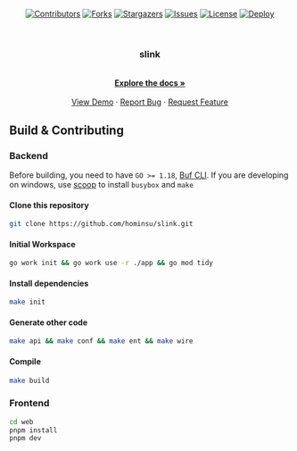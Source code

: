 <div id="top"></div>

<!-- PROJECT SHIELDS -->
<p align="center">
<a href="https://github.com/hominsu/slink/graphs/contributors"><img src="https://img.shields.io/github/contributors/hominsu/slink.svg?style=for-the-badge" alt="Contributors"></a>
<a href="https://github.com/hominsu/slink/network/members"><img src="https://img.shields.io/github/forks/hominsu/slink.svg?style=for-the-badge" alt="Forks"></a>
<a href="https://github.com/hominsu/slink/stargazers"><img src="https://img.shields.io/github/stars/hominsu/slink.svg?style=for-the-badge" alt="Stargazers"></a>
<a href="https://github.com/hominsu/slink/issues"><img src="https://img.shields.io/github/issues/hominsu/slink.svg?style=for-the-badge" alt="Issues"></a>
<a href="https://github.com/hominsu/slink/blob/master/LICENSE"><img src="https://img.shields.io/github/license/hominsu/slink.svg?style=for-the-badge" alt="License"></a>
<a href="https://github.com/hominsu/slink/actions/workflows/docker-deploy.yml"><img src="https://img.shields.io/github/actions/workflow/status/hominsu/slink/docker-deploy.yml?branch=main&style=for-the-badge" alt="Deploy"></a>
</p>

<!-- PROJECT LOGO -->
<br/>
<div align="center">
<h3 align="center">slink</h3>

  <p align="center">
    <br/>
    <a href="https://github.com/hominsu/slink"><strong>Explore the docs »</strong></a>
    <br/>
    <br/>
    <a href="https://slink.hauhau.cn">View Demo</a>
    ·
    <a href="https://github.com/hominsu/slink/issues">Report Bug</a>
    ·
    <a href="https://github.com/hominsu/slink/issues">Request Feature</a>
  </p>
</div>

## Build & Contributing

### Backend

Before building, you need to have `GO >= 1.18`, [Buf CLI](https://docs.buf.build/installation). If you are developing on windows, use [scoop](https://github.com/ScoopInstaller/Scoop) to install `busybox` and `make`

#### Clone this repository

```bash
git clone https://github.com/hominsu/slink.git
```

#### Initial Workspace

```bash
go work init && go work use -r ./app && go mod tidy
```

#### Install dependencies

```bash
make init
```

#### Generate other code

```bash
make api && make conf && make ent && make wire
```

#### Compile

```bash
make build
```

### Frontend

```bash
cd web
pnpm install
pnpm dev
```
